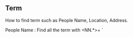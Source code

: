 
## Term

How to find  term such as People Name, Location, Address. 

People Name : Find all the term with <NN.*>+ `
